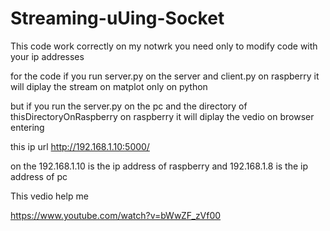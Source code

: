 # Streaming-uUing-Socket
This code work correctly on my notwrk you need only to modify code with your ip addresses 

for the code if you run server.py on the server and client.py on raspberry it will diplay the stream on matplot only on python 

but if you run the server.py on the pc and the directory of thisDirectoryOnRaspberry on raspberry it will diplay the vedio on browser entering 

this ip url http://192.168.1.10:5000/

on the 192.168.1.10 is the ip address of raspberry and 192.168.1.8 is the ip address of pc 

This vedio help me 

https://www.youtube.com/watch?v=bWwZF_zVf00
